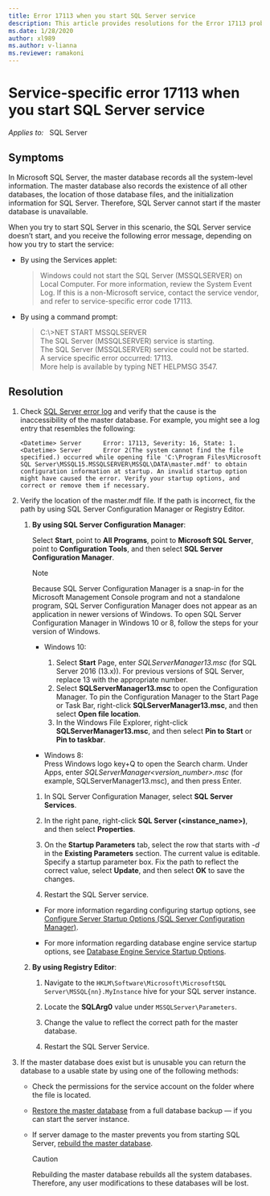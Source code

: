 ```yaml
---
title: Error 17113 when you start SQL Server service
description: This article provides resolutions for the Error 17113 problem that occurs when you start SQL Server service.
ms.date: 1/28/2020
author: xl989
ms.author: v-lianna
ms.reviewer: ramakoni
---
```


# Service-specific error 17113 when you start SQL Server service

_Applies to:_ &nbsp; SQL Server

## Symptoms

In Microsoft SQL Server, the master database records all the system-level information. The master database also records the existence of all other databases, the location of those database files, and the initialization information for SQL Server. Therefore, SQL Server cannot start if the master database is unavailable.

When you try to start SQL Server in this scenario, the SQL Server service doesn’t start, and you receive the following error message, depending on how you try to start the service:

- By using the Services applet:

    > Windows could not start the SQL Server (MSSQLSERVER) on Local Computer. For more information, review the System Event Log. If this is a non-Microsoft service, contact the service vendor, and refer to service-specific error code 17113.

- By using a command prompt:

    > C:\\>NET START MSSQLSERVER  
    The SQL Server (MSSQLSERVER) service is starting.  
    The SQL Server (MSSQLSERVER) service could not be started.  
    A service specific error occurred: 17113.  
    More help is available by typing NET HELPMSG 3547.

## Resolution

1. Check [SQL Server error log](/sql/tools/configuration-manager/viewing-the-sql-server-error-log) and verify that the cause is the inaccessibility of the master database. For example, you might see a log entry that resembles the following:

    ```output
    <Datetime> Server      Error: 17113, Severity: 16, State: 1.  
    <Datetime> Server      Error 2(The system cannot find the file specified.) occurred while opening file 'C:\Program Files\Microsoft SQL Server\MSSQL15.MSSQLSERVER\MSSQL\DATA\master.mdf' to obtain configuration information at startup. An invalid startup option might have caused the error. Verify your startup options, and correct or remove them if necessary.
    ```

2. Verify the location of the master.mdf file. If the path is incorrect, fix the path by using SQL Server Configuration Manager or Registry Editor.

    1. **By using SQL Server Configuration Manager**:

        Select **Start**, point to **All Programs**, point to **Microsoft SQL Server**, point to **Configuration Tools**, and then select **SQL Server Configuration Manager**.

        > [!NOTE]
        > Because SQL Server Configuration Manager is a snap-in for the Microsoft Management Console program and not a standalone program, SQL Server Configuration Manager does not appear as an application in newer versions of Windows. To open SQL Server Configuration Manager in Windows 10 or 8, follow the steps for your version of Windows.

        - Windows 10:  
            1. Select **Start** Page, enter *SQLServerManager13.msc* (for SQL Server 2016 (13.x)). For previous versions of SQL Server, replace 13 with the appropriate number.
            2. Select **SQLServerManager13.msc** to open the Configuration Manager. To pin the Configuration Manager to the Start Page or Task Bar, right-click **SQLServerManager13.msc**, and then select **Open file location**.
            3. In the Windows File Explorer, right-click **SQLServerManager13.msc**, and then select **Pin to Start** or **Pin to taskbar**.

        - Windows 8:  
            Press Windows logo key+Q to open the Search charm. Under Apps, enter *SQLServerManager\<version_number>.msc* (for example, SQLServerManager13.msc), and then press Enter.

        1. In SQL Server Configuration Manager, select **SQL Server Services**.

        1. In the right pane, right-click **SQL Server (\<instance_name>)**, and then select **Properties**.
        1. On the **Startup Parameters** tab, select the row that starts with *-d* in the **Existing Parameters** section. The current value is editable. Specify a startup parameter box. Fix the path to reflect the correct value, select **Update**, and then select **OK** to save the changes.
        1. Restart the SQL Server service.

        - For more information regarding configuring startup options, see [Configure Server Startup Options (SQL Server Configuration Manager)](/sql/database-engine/configure-windows/scm-services-configure-server-startup-options).

        - For more information regarding database engine service startup options, see [Database Engine Service Startup Options](/sql/database-engine/configure-windows/database-engine-service-startup-options).

    2. **By using Registry Editor**:

        1. Navigate to the `HKLM\Software\Microsoft\MicrosoftSQL Server\MSSQL{nn}.MyInstance` hive for your SQL server instance.

        1. Locate the **SQLArg0** value under `MSSQLServer\Parameters`.
        1. Change the value to reflect the correct path for the master database.
        1. Restart the SQL Server Service.

3. If the master database does exist but is unusable you can return the database to a usable state by using one of the following methods:

    - Check the permissions for the service account on the folder where the file is located.
    - [Restore the master database](/sql/relational-databases/backup-restore/restore-the-master-database-transact-sql) from a full database backup — if you can start the server instance.
    - If server damage to the master prevents you from starting SQL Server, [rebuild the master database](/sql/relational-databases/databases/rebuild-system-databases).

        > [!CAUTION]
        > Rebuilding the master database rebuilds all the system databases. Therefore, any user modifications to these databases will be lost.
